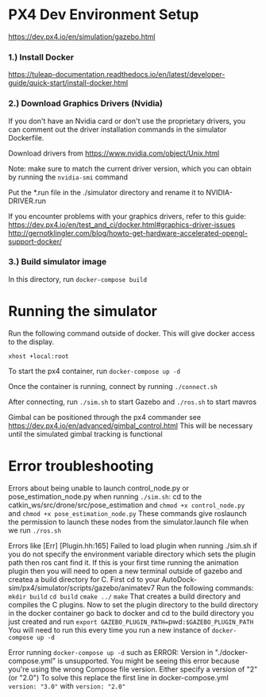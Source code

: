 # PX4 Dev Environment Setup

https://dev.px4.io/en/simulation/gazebo.html

### 1.) Install Docker

https://tuleap-documentation.readthedocs.io/en/latest/developer-guide/quick-start/install-docker.html

### 2.) Download Graphics Drivers (Nvidia)

If you don't have an Nvidia card or don't use the proprietary drivers, you can 
comment out the driver installation commands in the simulator Dockerfile.

Download drivers from https://www.nvidia.com/object/Unix.html

Note: make sure to match the current driver version, which you can obtain by 
running the `nvidia-smi` command

Put the *.run file in the ./simulator directory and rename it to NVIDIA-DRIVER.run

If you encounter problems with your graphics drivers, refer to this guide:
https://dev.px4.io/en/test_and_ci/docker.html#graphics-driver-issues
http://gernotklingler.com/blog/howto-get-hardware-accelerated-opengl-support-docker/

### 3.) Build simulator image

In this directory, run `docker-compose build`

# Running the simulator

Run the following command outside of docker. This will give docker access to the display.

`xhost +local:root`

To start the px4 container, run `docker-compose up -d`

Once the container is running, connect by running `./connect.sh`

After connecting, run `./sim.sh` to start Gazebo and `./ros.sh` to start mavros

Gimbal can be positioned through the px4 commander see https://dev.px4.io/en/advanced/gimbal_control.html
This will be necessary until the simulated gimbal tracking is functional

# Error troubleshooting
Errors about being unable to launch control_node.py or pose_estimation_node.py when running `./sim.sh`:
cd to the catkin_ws/src/drone/src/pose_estimation and `chmod +x control_node.py` and `chmod +x pose_estimation_node.py` 
These commands give roslaunch the permission to launch these nodes from the simulator.launch file when we run `./ros.sh`

Errors like  [Err] [Plugin.hh:165] Failed to load plugin
when running ./sim.sh if you do not specify the environment variable directory which sets the plugin path then ros cant find it.
If this is your first time running the animation plugin then you will need to open a new terminal outside of gazebo and createa a build directory for C. 
First cd to your AutoDock-sim/px4/simulator/scripts/gazebo/animatev7
Run the following commands:
`mkdir build`
`cd build`
`cmake ../`
`make`
That creates a build directory and compiles the C plugins. Now to set the plugin directory to the build directory in the docker container go back to docker and cd to the build directory you just created and run
`export GAZEBO_PLUGIN_PATH=`pwd`:$GAZEBO_PLUGIN_PATH`
You will need to run this every time you run a new instance of `docker-compose up -d`

Error running `docker-compose up -d` such as 
ERROR: Version in "./docker-compose.yml" is unsupported. You might be seeing this error because you're using the wrong Compose file version. Either specify a version of "2" (or "2.0")
To solve this replace the first line in docker-compose.yml `version: "3.0"` with `version: "2.0"`
